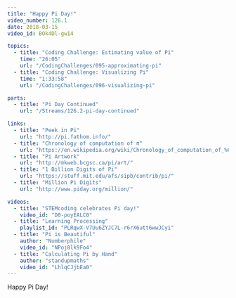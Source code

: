 ```yaml
---
title: "Happy Pi Day!"
video_number: 126.1
date: 2018-03-15
video_id: BOk4Dl-gw14

topics:
  - title: "Coding Challenge: Estimating value of Pi"
    time: "26:05"
    url: "/CodingChallenges/095-approximating-pi"
  - title: "Coding Challenge: Visualizing Pi"
    time: "1:33:58"
    url: "/CodingChallenges/096-visualizing-pi"

parts:
  - title: "Pi Day Continued"
    url: "/Streams/126.2-pi-day-continued"

links:
  - title: "Peek in Pi"
    url: "http://pi.fathom.info/"
  - title: "Chronology of computation of π"
    url: "https://en.wikipedia.org/wiki/Chronology_of_computation_of_%CF%80"
  - title: "Pi Artwork"
    url: "http://mkweb.bcgsc.ca/pi/art/"
  - title: "1 Billion Digits of Pi"
    url: "https://stuff.mit.edu/afs/sipb/contrib/pi/"
  - title: "Million Pi Digits"
    url: "http://www.piday.org/million/"

videos:
  - title: "STEMcoding celebrates Pi day!"
    video_id: "D0-poyEALC0"
  - title: "Learning Processing"
    playlist_id: "PLRqwX-V7Uu6ZYJC7L-r6rX6utt6wwJCyi"
  - title: "Pi is Beautiful"
    author: "Numberphile"
    video_id: "NPoj8lk9Fo4"
  - title: "Calculating Pi by Hand"
    author: "standupmaths"
    video_id: "LhlqCJjbEa0"
---
```


Happy Pi Day!
